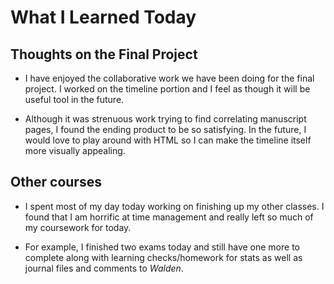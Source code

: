 # What I Learned Today 

## Thoughts on the Final Project 
- I have enjoyed the collaborative work we have been doing for the final project. I worked on the timeline portion and I feel as though it will be useful tool in the future. 

- Although it was strenuous work trying to find correlating manuscript pages, I found the ending product to be so satisfying. In the future, I would love to play around with HTML so I can make the timeline itself more visually appealing. 


## Other courses 
- I spent most of my day today working on finishing up my other classes. I found that I am horrific at time management and really left so much of my coursework for today. 

- For example, I finished two exams today and still have one more to complete along with learning checks/homework for stats as well as journal files and comments to *Walden*. 